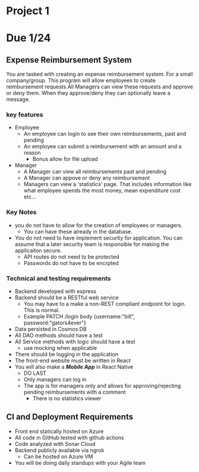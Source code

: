 # Project 1
# Due 1/24

## Expense Reimbursement System
You are tasked with creating an expense reimbursement system. For a small company/group. This program will allow employees to create reimbursement requests.All Managers can view these requests and approve or deny them. When they approve/deny they can optionally leave a message.

### key features
- Employee
    - An employee can login to see their own reimbursements, past and pending
    - An employee can submit a reimbursement with an amount and a reason
        - Bonus allow for file upload
- Manager
    - A Manager can view all reimbursements past and pending
    - A Manager can appove or deny any reimbursement
    - Managers can view a 'statistics' page. That includes information like what employee spends the most money, mean expenditure cost etc...

### Key Notes
- you do not have to allow for the creation of employees or managers.
    - You can have these already in the database.
- You do not need to have implement security for application. You can assume that a later security team is responsible for making the applicaiton secure.
    - API routes do not need to be protected
    - Passwords do not have to be encrpted

### Technical and testing requirements
- Backend developed with express
- Backend should be a RESTful web service
    - You may have to a make a non-REST compliant endpoint for login. This is normal.
    - Example PATCH /login  body {username:"bill", password:"gators4ever"}
- Data persisted in Cosmos DB 
- All DAO methods should have a test
- All Service methods with logic should have a test
    - use mocking when applicable
- There should be logging in the application
- The front-end website must be written in React
- You will also make a ***Mobile App*** in React Native
    - DO LAST
    - Only managers can log in
    - The app is for managers only and allows for approving/rejecting pending reimbursements with a comment
        - There is no statistics viewer

## CI and Deployment Requirements
- Front end statically hosted on Azure
- All code in GitHub tested with github actions
- Code analyzed with Sonar Cloud
- Backend publicly available via ngrok
    - Can be hosted on Azure VM
- You will be doing daily standups with your Agile team
    